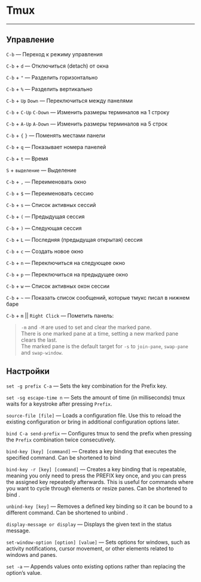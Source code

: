 # Tmux

----

## Управление

`C-b` — Переход к режиму управления

`C-b` + `d` — Отключиться (detach) от окна

`C-b` + `"` — Разделить горизонтально

`C-b` + `%` — Разделить вертикально

`C-b` + `Up` `Down` — Переключиться между панелями

`C-b` + `C-Up` `C-Down` — Изменить размеры терминалов на 1 строку

`C-b` + `A-Up` `A-Down` — Изменить размеры терминалов на 5 строк

`C-b` + `{` `}` — Поменять местами панели

`C-b` + `q` — Показывает номера панелей

`C-b` + `t` — Время

`S` + `выделение` — Выделение

`C-b` + `,` — Переименовать окно

`C-b` + `$` — Переименовать сессию

`C-b` + `s` — Список активных сессий

`C-b` + `(` — Предыдущая сессия

`C-b` + `)` — Следующая сессия

`C-b` + `L` — Последняя (предыдущая открытая) сессия

`C-b` + `c` — Создать новое окно

`C-b` + `n` — Переключиться на следующее окно

`C-b` + `p` — Переключиться на предыдущее окно

`C-b` + `w` — Список активных окон сессии

`C-b` + `~` — Показать список сообщений, которые тмукс писал в нижнем баре

`C-b` + `m` || `Right Click` — Пометить панель:
> `-m` and `-M` are used to set and clear the marked pane.  
  There is one marked pane at a time, setting a new marked pane clears the last.  
  The marked pane is the default target for `-s` to `join-pane`, `swap-pane` and `swap-window`.



## Настройки

`set -g prefix C-a`
— Sets the key combination for the Prefix key.

`set -sg escape-time n`
— Sets the amount of time (in milliseconds) tmux waits for a keystroke after
  pressing `Prefix`.

`source-file [file]`
— Loads a configuration file. Use this to reload the existing configuration
  or bring in additional configuration options later.

`bind C-a send-prefix`
— Configures tmux to send the prefix when pressing the
  `Prefix` combination twice consecutively.

`bind-key [key] [command]`
— Creates a key binding that executes the specified
  command. Can be shortened to bind

`bind-key -r [key] [command]`
— Creates a key binding that is repeatable, meaning you
  only need to press the PREFIX key once, and you can press
  the assigned key repeatedly afterwards. This is useful
  for commands where you want to cycle through elements
  or resize panes. Can be shortened to bind .

`unbind-key [key]`
— Removes a defined key binding so it can be bound to a
  different command. Can be shortened to unbind .

`display-message or display`
— Displays the given text in the status message.

`set-window-option [option] [value]`
— Sets options for windows, such as activity notifications,
  cursor movement, or other elements related to windows
  and panes.

`set -a`
— Appends values onto existing options rather than
  replacing the option’s value.
